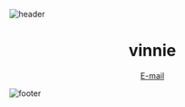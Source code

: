 ![header](https://user-images.githubusercontent.com/53189968/142773416-d1f49b96-3e5d-4061-a5b3-28ed235262b0.png)

<h1 align="center">vinnie</h1>
<a href="mailto:me@vinn.fun"><p align="center">E-mail</p></a>

![footer](https://user-images.githubusercontent.com/53189968/142773429-47a4588d-0afd-4e22-aacb-179814f8c99f.png)
